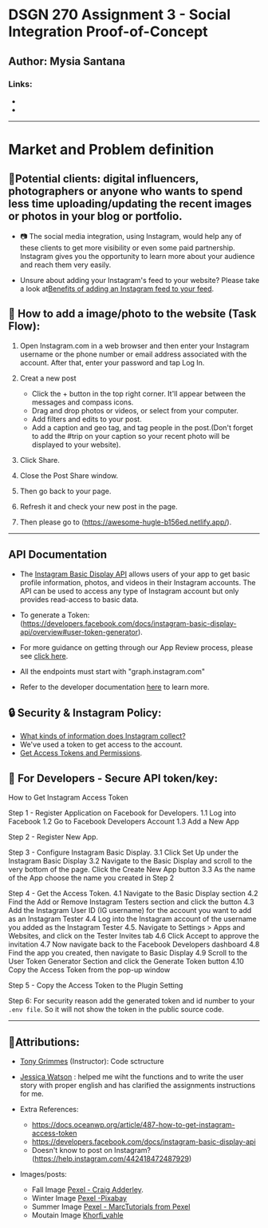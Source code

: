 # DSGN 270 Assignment 3 - Social Integration Proof-of-Concept
## Author: Mysia Santana
### Links:

* [Github repo]:(https://github.com/Mysia14/dsgn270-a3)
* [Live integration link]: (https://awesome-hugle-b156ed.netlify.app/)
----------------------------------------------------------------------------------------------------------
# Market and Problem definition
## :pushpin:Potential clients: digital influencers, photographers or anyone who wants to spend less time uploading/updating the recent images or photos in your blog or portfolio. 

-  :camera:  The social media integration, using Instagram, would help any of these clients to get more visibility or even some paid partnership. Instagram gives you the opportunity to learn more about your audience and reach them very easily. 

-  Unsure about adding your Instagram's feed to your website? Please take a look at[Benefits of adding an Instagram feed to your feed](https://flockler.com/blog/instagram-feed-on-website-examples).

## :city_sunset: How to add a image/photo to the website (Task Flow):

1. Open Instagram.com in a web browser and then enter your Instagram username or the phone number or email address associated with the account. After that, enter your password and tap Log In.

2. Creat a new post 
    * Click the + button in the top right corner. It'll appear between the messages and compass icons.
    * Drag and drop photos or videos, or select from your computer.
    * Add filters and edits to your post. 
    * Add a caption and geo tag, and tag people in the post.(Don't forget to add the #trip on your caption so your recent photo will be displayed to your website).
 
4. Click Share.

5. Close the Post Share window.

5. Then go back to your page. 

6. Refresh it and check your new post in the page.

1. Then please go to (https://awesome-hugle-b156ed.netlify.app/).


 
-----------------------------------------------------------------------------------------------------

## API Documentation

- The [Instagram Basic Display API](https://developers.facebook.com/docs/instagram-basic-display-api) allows users of your app to get basic profile information, photos, and videos in their Instagram accounts. The API can be used to access any type of Instagram account but only provides read-access to basic data.   

- To generate a Token: (https://developers.facebook.com/docs/instagram-basic-display-api/overview#user-token-generator).

- For more guidance on getting through our App Review process, please see [click here](https://developers.facebook.com/blog/post/2020/03/10/final-reminder-Instagram-legacy-api-platform-disabled-mar-31/).

- All the endpoints must start with "graph.instagram.com"

- Refer to the developer documentation [here](https://developers.facebook.com/docs/instagram-basic-display-api/overview#user-token-generator) to learn more. 

## :lock: Security & Instagram Policy:

- [What kinds of information does Instagram collect?](help.instagram.com/519522125107875/?helpref=uf_share)
- We've  used a token to get access to the account.
- [Get Access Tokens and Permissions](https://developers.facebook.com/docs/instagram-basic-display-api/guides/getting-access-tokens-and-permissions/).


## :closed_lock_with_key: For Developers - Secure API token/key: 
 How to Get Instagram Access Token 

Step 1 - Register Application on Facebook for Developers. 
          1.1 Log into Facebook
          1.2 Go to Facebook Developers Account 
          1.3 Add a New App

Step 2 - Register New App. 

Step 3 - Configure Instagram Basic Display.
          3.1 Click Set Up under the Instagram Basic Display
          3.2 Navigate to the Basic Display and scroll to the very bottom of the page. Click the Create New App button
          3.3 As the name of the App choose the name you created in Step 2

Step 4 - Get the Access Token.
          4.1 Navigate to the Basic Display section
          4.2 Find the Add or Remove Instagram Testers section and click the button
          4.3 Add the Instagram User ID (IG username) for the account you want to add as an Instagram Tester
          4.4 Log into the Instagram account of the username you added as the Instagram Tester
          4.5. Navigate to Settings > Apps and Websites, and click on the Tester Invites tab
          4.6 Click Accept to approve the invitation
          4.7 Now navigate back to the Facebook Developers dashboard
          4.8 Find the app you created, then navigate to Basic Display
          4.9 Scroll to the User Token Generator Section and click the Generate Token button
          4.10 Copy the Access Token from the pop-up window

Step 5 - Copy the Access Token to the Plugin Setting

Step 6: For security reason add the generated token and id number to your `.env file`. So it will not show the token  in the public source code.

----------------------------------------------------------------------------------------------------------
## :pushpin:Attributions:
* [Tony Grimmes](https://github.com/acidtone) (Instructor): Code sctructure
* [Jessica Watson](https://github.com/Enyorose) : helped me wiht the functions and to write the user story with proper english and has clarified the assignments instructions for me.

* Extra References:
    - https://docs.oceanwp.org/article/487-how-to-get-instagram-access-token
    - https://developers.facebook.com/docs/instagram-basic-display-api 
    - Doesn't know to post on Instagram?(https://help.instagram.com/442418472487929)

* Images/posts:
    - Fall Image [Pexel -  Craig Adderley](https://www.pexels.com/photo/concrete-road-between-trees-1563356/).
    - Winter Image [Pexel -Pixabay](https://www.pexels.com/photo/snowy-forest-235621/)
    - Summer Image [Pexel - MarcTutorials from Pexel](https://www.pexels.com/photo/palm-trees-1152359/)
    - Moutain Image [Khorfi_vahle](https://pixabay.com/users/kordi_vahle-4934524/)

